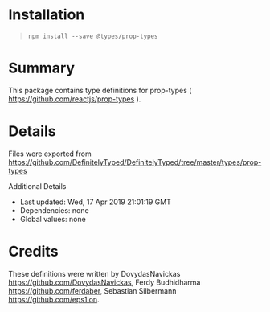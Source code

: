 # Installation
> `npm install --save @types/prop-types`

# Summary
This package contains type definitions for prop-types ( https://github.com/reactjs/prop-types ).

# Details
Files were exported from https://github.com/DefinitelyTyped/DefinitelyTyped/tree/master/types/prop-types

Additional Details
 * Last updated: Wed, 17 Apr 2019 21:01:19 GMT
 * Dependencies: none
 * Global values: none

# Credits
These definitions were written by DovydasNavickas <https://github.com/DovydasNavickas>, Ferdy Budhidharma <https://github.com/ferdaber>, Sebastian Silbermann <https://github.com/eps1lon>.
